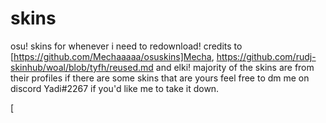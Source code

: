 # skins
osu! skins for whenever i need to redownload!
credits to [https://github.com/Mechaaaaa/osuskins]Mecha, https://github.com/rudj-skinhub/woal/blob/tyfh/reused.md and elki! majority of the skins are from their profiles
if there are some skins that are yours feel free to dm me on discord Yadi#2267 if you'd like me to take it down.

[

